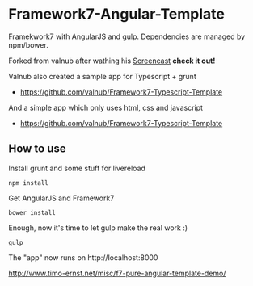 # Framework7-Angular-Template

Framekwork7 with AngularJS and gulp. Dependencies are managed by npm/bower.

Forked from valnub after wathing his [Screencast](http://www.timo-ernst.net/blog/2015/11/05/video-screencast-how-to-use-framework7-with-angularjs/) **check it out!**

Valnub also created a sample app for Typescript + grunt
 * https://github.com/valnub/Framework7-Typescript-Template

And a simple app which only uses html, css and javascript
 * https://github.com/valnub/Framework7-Typescript-Template

## How to use

Install grunt and some stuff for livereload

```
npm install
```

Get AngularJS and Framework7
```
bower install
```

Enough, now it's time to let gulp make the real work :)
```
gulp
```

The "app" now runs on http://localhost:8000

 http://www.timo-ernst.net/misc/f7-pure-angular-template-demo/
